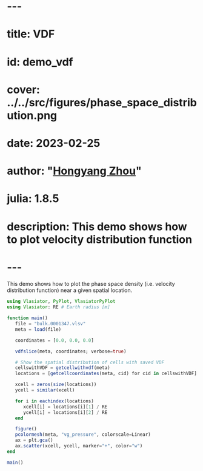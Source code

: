 # ---
# title: VDF
# id: demo_vdf
# cover: ../../src/figures/phase_space_distribution.png
# date: 2023-02-25
# author: "[Hongyang Zhou](https://github.com/henry2004y)"
# julia: 1.8.5
# description: This demo shows how to plot velocity distribution function
# ---

This demo shows how to plot the phase space density (i.e. velocity distribution function) near a given spatial location.
```julia
using Vlasiator, PyPlot, VlasiatorPyPlot
using Vlasiator: RE # Earth radius [m]

function main()
   file = "bulk.0001347.vlsv"
   meta = load(file)

   coordinates = [0.0, 0.0, 0.0]

   vdfslice(meta, coordinates; verbose=true)

   # Show the spatial distribution of cells with saved VDF
   cellswithVDF = getcellwithvdf(meta)
   locations = [getcellcoordinates(meta, cid) for cid in cellswithVDF]

   xcell = zeros(size(locations))
   ycell = similar(xcell)

   for i in eachindex(locations)
      xcell[i] = locations[i][1] / RE
      ycell[i] = locations[i][2] / RE
   end

   figure()
   pcolormesh(meta, "vg_pressure", colorscale=Linear)
   ax = plt.gca()
   ax.scatter(xcell, ycell, marker="+", color="w")
end

main()
```